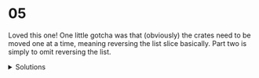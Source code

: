 # 05

Loved this one! One little gotcha was that (obviously) the crates need to be moved one at a time, meaning reversing the list slice basically.
Part two is simply to omit reversing the list.

<details>
  <summary>Solutions</summary>
  <ol>
    <li>ZSQVCCJLL</li>
    <li>QZFJRWHGS</li>
  </ol>
</details>
